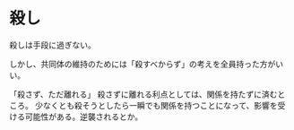 # 殺し

殺しは手段に過ぎない。

しかし、共同体の維持のためには「殺すべからず」の考えを全員持った方がいい。

「殺さず、ただ離れる」
殺さずに離れる利点としては、関係を持たずに済むところ。
少なくとも殺そうとしたら一瞬でも関係を持つことになって、影響を受ける可能性がある。逆襲されるとか。
